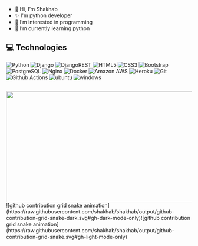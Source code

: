 - 👋 Hi, I’m Shakhab
- ✨ I'm python developer
- 👀 I’m interested in programming
- 🌱 I’m currently learning python

## :computer: Technologies
![Python](https://img.shields.io/badge/-Python-8fcfd1?style=flat&logo=Python)
![Django](https://img.shields.io/badge/Django-092E20?style=flat&logo=django&logoColor=white)
![DjangoREST](https://img.shields.io/badge/Django-REST-ff1709?style=flat&logo=django&logoColor=white&color=ff1709&labelColor=gray)
![HTML5](https://img.shields.io/badge/-HTML5-E34F26?style=flat&logo=html5&logoColor=white)
![CSS3](https://img.shields.io/badge/CSS3-%231572B6.svg?style=flat&logo=css3&logoColor=white)
![Bootstrap](https://img.shields.io/badge/-Bootstrap-563D7C?style=flat&logo=bootstrap)
![PostgreSQL](https://img.shields.io/badge/-PostgreSQL-blue?style=flat&logo=postgresql&logoColor=black)
![Nginx](https://img.shields.io/badge/Nginx-%23009639.svg?style=flat&logo=nginx&logoColor=white)
![Docker](https://img.shields.io/badge/-Docker-336791?style=flat&logo=docker)
![Amazon AWS](https://img.shields.io/badge/Amazon%20AWS-232F3E?style=flat&logo=amazon-aws)
![Heroku](https://img.shields.io/badge/-Heroku-430098?style=flat&logo=heroku)
![Git](https://img.shields.io/badge/-Git-gray?style=flat&logo=git)
![Github Actions](https://img.shields.io/badge/-Github_Actions-2088FF?style=flat&logo=github-actions&logoColor=white)
![ubuntu](https://img.shields.io/badge/Ubuntu-E95420?style=for-the-badge&logo=ubuntu&logoColor=white)
![windows](https://img.shields.io/badge/Windows-0078D6?style=for-the-badge&logo=windows&logoColor=white)
##
<img align="left" alt="" width="1000" height="300" src="https://media.tenor.com/fJAoBHWymY4AAAAC/do-not-touch-it-programmer.gif">
![github contribution grid snake animation](https://raw.githubusercontent.com/shakhab/shakhab/output/github-contribution-grid-snake-dark.svg#gh-dark-mode-only)![github contribution grid snake animation](https://raw.githubusercontent.com/shakhab/shakhab/output/github-contribution-grid-snake.svg#gh-light-mode-only)
